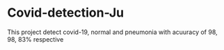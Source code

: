 # Covid-detection-Ju

This project detect covid-19, normal and pneumonia with acuuracy of 98, 98, 83% respective

